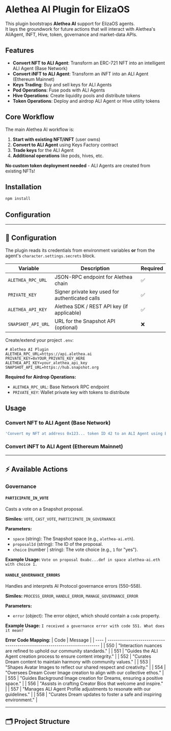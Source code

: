 # Alethea AI Plugin for ElizaOS

This plugin bootstraps **Alethea AI** support for ElizaOS agents.  
It lays the groundwork for future actions that will interact with Alethea's AliAgent, INFT, Hive, token, governance and market-data APIs.

## Features

- **Convert NFT to ALI Agent**: Transform an ERC-721 NFT into an intelligent ALI Agent (Base Network)
- **Convert iNFT to ALI Agent**: Transform an iNFT into an ALI Agent (Ethereum Mainnet)
- **Keys Trading**: Buy and sell keys for ALI Agents
- **Pod Operations**: Fuse pods with ALI Agents
- **Hive Operations**: Create liquidity pools and distribute tokens
- **Token Operations**: Deploy and airdrop ALI Agent or Hive utility tokens

## Core Workflow

The main Alethea AI workflow is:

1. **Start with existing NFT/iNFT** (user owns)
2. **Convert to ALI Agent** using Keys Factory contract
3. **Trade keys** for the ALI Agent
4. **Additional operations** like pods, hives, etc.

**No custom token deployment needed** - ALI Agents are created from existing NFTs!

## Installation

```bash
npm install
```

## Configuration

---

## 🔧 Configuration

The plugin reads its credentials from environment variables **or** from the agent's `character.settings.secrets` block.

| Variable           | Description                                     | Required |
| ------------------ | ----------------------------------------------- | -------- |
| `ALETHEA_RPC_URL`  | JSON-RPC endpoint for Alethea chain             | ✅       |
| `PRIVATE_KEY`      | Signer private key used for authenticated calls | ✅       |
| `ALETHEA_API_KEY`  | Alethea SDK / REST API key (if applicable)      | ✅       |
| `SNAPSHOT_API_URL` | URL for the Snapshot API (optional)             | ❌       |

Create/extend your project `.env`:

```env
# Alethea AI Plugin
ALETHEA_RPC_URL=https://api.alethea.ai
PRIVATE_KEY=0xYOUR_PRIVATE_KEY_HERE
ALETHEA_API_KEY=your_alethea_api_key
SNAPSHOT_API_URL=https://hub.snapshot.org
```

**Required for Airdrop Operations:**

- `ALETHEA_RPC_URL`: Base Network RPC endpoint
- `PRIVATE_KEY`: Wallet private key with tokens to distribute

## Usage

### Convert NFT to ALI Agent (Base Network)

```typescript
'Convert my NFT at address 0x123... token ID 42 to an ALI Agent using ETH implementation';
```

### Convert iNFT to ALI Agent (Ethereum Mainnet)

---

## ⚡ Available Actions

### Governance

#### `PARTICIPATE_IN_VOTE`

Casts a vote on a Snapshot proposal.

**Similes:** `VOTE`, `CAST_VOTE`, `PARTICIPATE_IN_GOVERNANCE`

**Parameters:**

- `space` (string): The Snapshot space (e.g., `alethea-ai.eth`).
- `proposalId` (string): The ID of the proposal.
- `choice` (number | string): The vote choice (e.g., `1` for "yes").

**Example Usage:**
`Vote on proposal 0xabc...def in space alethea-ai.eth with choice 1.`

#### `HANDLE_GOVERNANCE_ERRORS`

Handles and interprets AI Protocol governance errors (550–558).

**Similes:** `PROCESS_ERROR`, `HANDLE_ERROR`, `MANAGE_GOVERNANCE_ERROR`

**Parameters:**

- `error` (object): The error object, which should contain a `code` property.

**Example Usage:**
`I received a governance error with code 551. What does it mean?`

**Error Code Mapping:**
| Code | Message |
| ---- | -------------------------------------------------------------------------- |
| 550 | "Interaction nuances are refined to uphold our community standards." |
| 551 | "Guides the ALI Agent creation process to ensure content integrity." |
| 552 | "Curates Dream content to maintain harmony with community values." |
| 553 | "Shapes Avatar Images to reflect our shared respect and creativity." |
| 554 | "Oversees Dream Cover Image creation to align with our collective ethos." |
| 555 | "Guides Background Image creation for Dreams, ensuring a positive space." |
| 556 | "Assists in crafting Creator Bios that welcome and inspire." |
| 557 | "Manages ALI Agent Profile adjustments to resonate with our guidelines." |
| 558 | "Curates Dream updates to foster a safe and inspiring environment." |

---

## 🗂️ Project Structure

```

```
